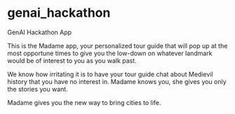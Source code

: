 # genai_hackathon
GenAI Hackathon App

This is the Madame app, your personalized tour guide that will pop up at the most opportune times to give
you the low-down on whatever landmark would be of interest to you as you walk past.

We know how irritating it is to have your tour guide chat about Medievil history that you have no interest in.
Madame knows you, she gives you only the stories you want.

Madame gives you the new way to bring cities to life.